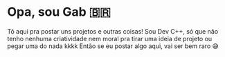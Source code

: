 # Opa, sou Gab 🇧🇷

Tô aqui pra postar uns projetos e outras coisas! Sou Dev C++, só que não tenho nenhuma criatividade nem moral pra tirar uma ideia de projeto ou pegar uma do nada kkkk Então se eu postar algo aqui, vai ser bem raro 😅
